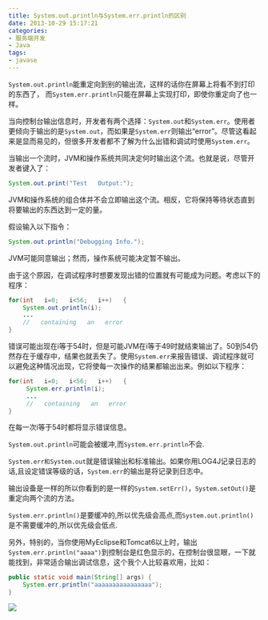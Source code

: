 ```yaml
---
title: System.out.println与System.err.println的区别
date: 2013-10-29 15:17:21
categories:
- 服务端开发
- Java
tags:
- javase
---
```


`System.out.println`能重定向到别的输出流，这样的话你在屏幕上将看不到打印的东西了， 而`System.err.println`只能在屏幕上实现打印，即使你重定向了也一样。
<!-- more -->
当向控制台输出信息时，开发者有两个选择：`System.out`和`System.err`。使用者更倾向于输出的是`System.out`，而如果是`System.err`则输出“error”。尽管这看起来是显而易见的，但很多开发者都不了解为什么出错和调试时使用`System.err`。

当输出一个流时，JVM和操作系统共同决定何时输出这个流。也就是说，尽管开发者键入了：
```java
System.out.print("Test   Output:");
```

JVM和操作系统的组合体并不会立即输出这个流。相反，它将保持等待状态直到将要输出的东西达到一定的量。   

假设输入以下指令：
```java
System.out.println("Debugging Info."); 
```

JVM可能同意输出；然而，操作系统可能决定暂不输出。   

由于这个原因，在调试程序时想要发现出错的位置就有可能成为问题。考虑以下的程序：
```java
for(int   i=0;   i<56;   i++)   {   
    System.out.println(i);   
    ...   
    //   containing   an   error   
}
```

错误可能出现在i等于54时，但是可能JVM在i等于49时就结束输出了。50到54仍然存在于缓存中，结果也就丢失了。使用`System.err`来报告错误、调试程序就可以避免这种情况出现，它将使每一次操作的结果都输出出来。例如以下程序：
```java
for(int   i=0;   i<56;   i++)   {   
     System.err.println(i);   
     ...   
     //   containing   an   error   
} 
```

在每一次i等于54时都将显示错误信息。

`System.out.println`可能会被缓冲,而`System.err.println`不会.

`System.err和System.out`就是错误输出和标准输出。如果你用LOG4J记录日志的话,且设定错误等级的话，`System.err`的输出是将记录到日志中。

输出设备是一样的所以你看到的是一样的`System.setErr()`，`System.setOut()`是重定向两个流的方法。

`System.err.println()`是要缓冲的,所以优先级会高点,而`System.out.println()`是不需要缓冲的,所以优先级会低点.

另外，特别的，当你使用MyEclipse和Tomcat6以上时，输出`System.err.println("aaaa")`到控制台是红色显示的，在控制台很显眼，一下就能找到，非常适合输出调试信息，这个我个人比较喜欢用，比如：
```java
public static void main(String[] args) {
    System.err.println("aaaaaaaaaaaaaaaa");
}
```
![](http://img2.ph.126.net/2QNPPl8D_-byOjzPHYzKKA==/6599275386981696242.png)
